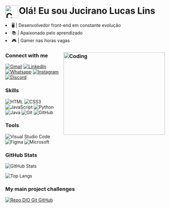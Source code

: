 # <img align="left" width="40px" height="40px" alt="Coding" src="https://media.giphy.com/media/v1.Y2lkPTc5MGI3NjExMXg0NWtzODUweWE3bTFhbnQwZXpwbGdpMG50dmtqbnJ2anJ0eG5oMSZlcD12MV9pbnRlcm5hbF9naWZfYnlfaWQmY3Q9cw/w1OBpBd7kJqHrJnJ13/giphy.gif"/> Olá! Eu sou Jucirano Lucas Lins  

<li> 🖥️ | Desenvolvedor front-end em constante evolução </li>
<li> 📚 | Apaixonado pelo aprendizado </li>
<li> 🎮 | Gamer nas horas vagas </li>

### Connect with me <img align="right" width="320px" height="260px" alt="Coding" src="https://media.giphy.com/media/v1.Y2lkPTc5MGI3NjExNXc3YzJjYmlocHFheWNrNHQzOGUwZWNhNG45YTBkZmlieTVheXdlNCZlcD12MV9pbnRlcm5hbF9naWZfYnlfaWQmY3Q9Zw/3o7abkwfIVAeDT6RSU/giphy.gif"/>

[![Gmail](https://img.shields.io/badge/Gmail-000?style=for-the-badge&logo=gmail&logoColor=red)](mailto:jucirano.dev@gmail.com)
[![LinkedIn](https://img.shields.io/badge/-LinkedIn-000?style=for-the-badge&logo=linkedin&logoColor=30A3DC)](https://www.linkedin.com/in/jucirano-lucas-pereira-lins-b28226261/)
[![Whatsapp](https://img.shields.io/badge/WhatsApp-000?style=for-the-badge&logo=whatsapp&logoColor=)](https://wa.me/5581981397533)
[![Instagram](https://img.shields.io/badge/instagram-000.svg?style=for-the-badge&logo=instagram&logoColor=)](https://www.instagram.com/juciranolucas/)
[![Discord](https://img.shields.io/badge/Discord-000.svg?style=for-the-badge&logo=discord&logoColor=)](https://discordapp.com/users/218919404266586112)


### Skills

![HTML](https://img.shields.io/badge/HTML-000?style=for-the-badge&logo=html5&logoColor=30A3DC)
![CSS3](https://img.shields.io/badge/CSS3-000?style=for-the-badge&logo=css3&logoColor=E94D5F)
![JavaScript](https://img.shields.io/badge/JavaScript-000?style=for-the-badge&logo=javascript&logoColor=F0DB4F)
![Python](https://img.shields.io/badge/python-000?style=for-the-badge&logo=python&logoColor=F0DB4F)
![Java](https://img.shields.io/badge/java-000?style=for-the-badge&logo=openjdk&logoColor=yellow)
![Git](https://img.shields.io/badge/Git-000?style=for-the-badge&logo=git&logoColor=E94D5F)
![GitHub](https://img.shields.io/badge/GitHub-000?style=for-the-badge&logo=github&logoColor=30A3DC)

### Tools

![Visual Studio Code](https://img.shields.io/badge/Visual%20Studio%20Code-000.svg?style=for-the-badge&logo=visual-studio-code&logoColor=blue)
![Figma](https://img.shields.io/badge/figma-000.svg?style=for-the-badge&logo=figma&logoColor=orange)
![Microsoft](https://img.shields.io/badge/Microsoft-000?style=for-the-badge&logo=microsoft&logoColor=blue)




### GitHub Stats

![GitHub Stats](https://github-readme-stats.vercel.app/api?username=JuciranoLucas&theme=transparent&bg_color=000&border_color=553C7B&show_icons=true&icon_color=E94D5F&title_color=F0DB4F&text_color=FFF)

![Top Langs](https://github-readme-stats-git-masterrstaa-rickstaa.vercel.app/api/top-langs/?username=JuciranoLucas&layout=compact&bg_color=000&border_color=553C7B&title_color=F0DB4F&text_color=FFF)

### My main project challenges

[![Repo DIO Git GitHub](https://github-readme-stats.vercel.app/api/pin/?username=juciranolucas&repo=Projeto-Site-de-Links&bg_color=000&border_color=553C7B&show_icons=true&icon_color=E94D5F&title_color=F0DB4F&text_color=FFF)](https://github.com/JuciranoLucas/Projeto-Site-de-Links)
